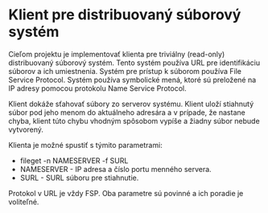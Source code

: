 # Klient pre distribuovaný súborový systém

Cieľom projektu je implementovať klienta pre triviálny (read-only) distribuovaný súborový systém. Tento systém používa URL pre identifikáciu súborov a ich umiestnenia. 
Systém pre prístup k súborom používa File Service Protocol. Systém používa symbolické mená, ktoré sú preložené na IP adresy pomocou protokolu Name Service Protocol. 

Klient dokáže sťahovať súbory zo serverov systému. Klient uloží stiahnutý súbor pod jeho menom do aktuálneho adresára a v prípade, že nastane chyba, klient túto chybu vhodným spôsobom vypíše a žiadny súbor nebude
vytvorený. 

Klienta je možné spustiť s týmito parametrami:
- fileget -n NAMESERVER -f SURL
- NAMESERVER - IP adresa a číslo portu menného servera.
- SURL - SURL súboru pre stiahnutie. 

Protokol v URL je vždy FSP.
Oba parametre sú povinné a ich poradie je voliteľné. 
